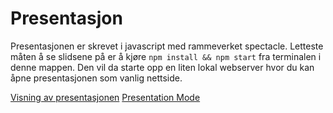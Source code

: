 # Presentasjon

Presentasjonen er skrevet i javascript med rammeverket spectacle. Letteste måten å se slidsene på er å kjøre 
`npm install && npm start` fra terminalen i denne mappen. Den vil da starte opp en liten lokal webserver hvor
du kan åpne presentasjonen som vanlig nettside. 

[Visning av presentasjonen](http://http://127.0.0.1:5173/)
[Presentation Mode](http://127.0.0.1:5173?presenterMode=true)